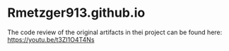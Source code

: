 # Rmetzger913.github.io

The code review of the original artifacts in thei project can be found here: https://youtu.be/t3ZI1O4T4Ns
